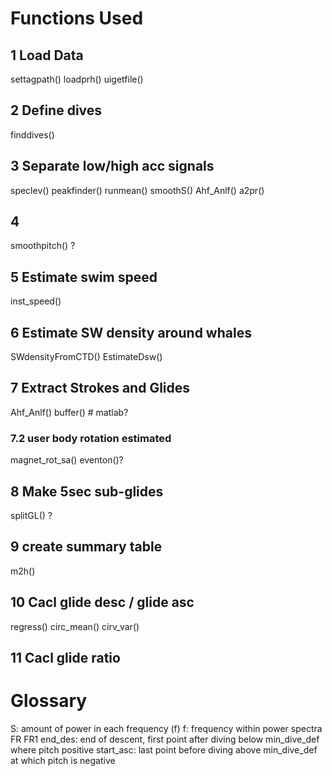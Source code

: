 # Functions Used

## 1 Load Data

settagpath()
loadprh()
uigetfile()

## 2 Define dives

finddives()

## 3 Separate low/high acc signals

speclev()
peakfinder()
runmean()
smoothS()
Ahf_Anlf()
a2pr()

## 4

smoothpitch() ?

## 5 Estimate swim speed

inst_speed()

## 6 Estimate SW density around whales

SWdensityFromCTD()
EstimateDsw()

## 7 Extract Strokes and Glides

Ahf_Anlf()
buffer() # matlab?

### 7.2 user body rotation estimated 

magnet_rot_sa()
eventon()?

## 8 Make 5sec sub-glides

splitGL() ?

## 9 create summary table

m2h()

## 10 Cacl glide desc / glide asc

regress()
circ_mean()
cirv_var()

## 11 Cacl glide ratio


# Glossary

S: amount of power in each frequency (f)
f: frequency within power spectra
FR
FR1
end_des: end of descent, first point after diving below min_dive_def where pitch positive
start_asc: last point before diving above min_dive_def at which pitch is negative
